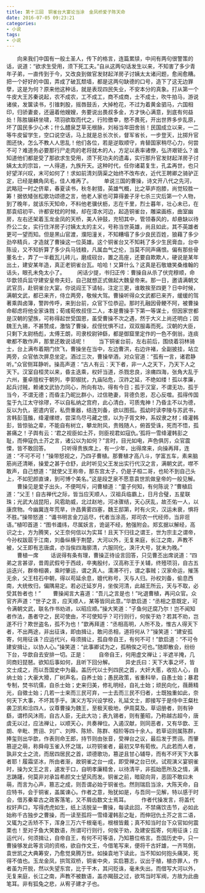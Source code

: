 ```yaml
---
title: 第十三回　铜雀台大宴论当涂　金凤桥爱子陈天命
date: 2016-07-05 09:23:21
categories:
- 小说
tags:
- 小说
---
```

　　向来我们中国有一般土圣人，传下的格言，连篇累牍，中间有两句很警策的话，说道：“欲求生受用，须下死工夫。”自从这两句话发生以来，不知害了多少青年子弟，一直传到于今，又改良到做官发财起洋房子讨姨太太诸问题，愈闹愈糟。把一个好好的中国，弄成了破瓦颓墙，都是这两句缺德的口号，造下了这无边罪孽，这是为何？<!-- more -->原来他这种话，就是表现四民失业，不安本分的真象。打从第一个牛皮大王苏秦说起，农不成农，工不成工，商不成商，士不成士，吹牛拍马，游说诸侯，发箧读书，引锥刺股，摇唇鼓舌，大掉枪花，不过为着黄金驷马，六国相印，归骄妻妾，还逼着他嫂嫂，务要说出畏叔多金，方才快心满意，到底有何益处！陈胜辍耕坐啸，项羽欲取而代之，行险徼幸，愍不畏死，开出世界多步乱原，坏了国民多少心术；什么醴泉芝草无根脉，刘裕当年田舍翁！民国成立以来，一二等牛皮留学生，空口说空话，马上就是总长次长，督军省长，一步登天，比掷升官图还快，怎么不教人人思乱！他们各位，若是逆取顺守，肯替国家稍尽心力，何尝不可？难道务必要那行尸走肉的老将就木的人，方足以表率诸僚，弘济艰钜么？谁知道他们都是受了那欲求生受用，须下死功夫的遗毒，实行那升官发财起洋房子讨姨太太的宗旨，一人得道，九族升天。这种时代，任你诸葛复生，孔孟再世，也只好望洋兴叹，末可如何了！求如前清刘荫渠之始终不改布衣，近代王聘卿之骑驴正定，已经是麟角凤毛，佳人难再了。
　　单说三国的曹操，诗文开八代之先河，武略冠一时之侪辈，春夏读书，秋冬射猎，英雄气概，比之草庐抱膝，尚觉较胜一筹！据依矮张松歌功颂德之言，他老人家也可算得姜子牙七杀三灾后第一个人物，到了晚年，就该乐天知命，不料他老骥伏枥，志在千里，烈士暮年，壮心未已，在那袁绍初平、许都安枕的时候，却在漳水河边，起造铜雀台，雕粱画栋，曲室幽房，左右还架着玉龙金凤的天桥，美人钟鼓，充牣其中，管领春风的，却悬缺以待乔公二女，实行住洋房子讨姨太太的主义，号称当世英雄，尚且如此，其不英雄者更可一望而知。但是黑山官渡，濮阳潼关，不知糟塌了多少良民百姓，狼藉了多少劲卒精兵，才造就了曹操这一位英雄。这个铜雀台又不知耗了多少生民膏血，台中陈设，又不知折算了多少兵马钱粮，凡属血气之伦，当莫不同声痛恨。偏有那些骨董名士，弄了一半截瓦儿砖儿，磨成砚台，置之高座，还要自欺欺人，硬说是某年出土，建安某年造，真正老铜雀台瓦。哈哈！又算什么？这真是石敬塘笑桑维翰的话头，眼孔未免太小了。
　　闲话少提，书归正传：曹操自从杀了伏完穆顺，命华歆领兵监守建安皇帝夫妇，自己就想正式做起大魏皇帝来。那一日，邀请满朝文武官员，赴铜雀台大宴。你说阎王下请帖，注定三更，谁敢挨至四更？日中时候，满朝文武，都已来齐，侍立两旁，敬候大驾。曹操听得众文武都已来齐，缓缓的驾著乘舆卤簿，警跸传呼，来到台前，众官下位恭迎。那时孔融因骨鲠不阿，被曹操命郗虑将他全家诛戮；荀彧荀攸叔侄二人，本是曹操手下第一等谋士，但因家世都是汉朝的望族，可称得起世受国恩，虽受曹操不次之遇，然于大义上尚还明白；因魏王九锡，不甚赞成，激恼了曹操，叔侄忧惧不过，双双服毒而死。汉朝的大臣，只剩下太尉杨彪，太傅王朗，司隶校尉钟繇，都是御窟里定作的一色不倒翁，连痰嗽都不敢作声，那里还敢说话呢！
　　当下铜雀台前，左右前后，围绕着羽林骑士，台上满布着期门佽飞，曹操坐在当中，左边曹洪，右边许褚，全副披挂，站立两旁，众官依次屏息坐定。酒过三次，曹操举酒，对众官道：“孤有一言，诸君静听。”众官侧耳静听。操高声道：“古人有云：天下者，非一人之天下，乃天下人之天下。汉室自桓灵以来，昏主迭乘，权奸当道，杀戮忠良，涂痡四海，张角大乱于六州，董卓擅权于朝列，李郭俶扰，九庙阽危，汉祚之延，不绝如缕！孤以孝廉，起兵讨贼，赖诸文武协力同心，所向有功，得有今日；孤于汉室，不谓无功，孤于当今，不谓无德；而昏主乃昵比群小，过信艳妻，背德负恩，忍心反噬。孤得传国玺于九江太守徐璆，不以自私纳之宫府，此心清白，可质鬼神！乃昏主不以为德，反以为仇，密遣内官，私赍重器，结连刘备，欲以图孤。孤幼时读李陵与苏武书，言韩彭菹醢，绛灌缧绁，尝深鸟尽弓藏之恨，以为子胥文种，系奴隶之材；绛灌韩彭，皆惊骀之辈，不能自有树立，攀龙附风，贵贱随人，俯首受诛，死而不悟，孤甚痛之！子舆有云：‘君之视臣如土芥，则臣视君如寇仇。’孤将一雪绛灌韩彭之耻，而伸寇仇土芥之言，诸公以为如何？”言时，目光如电，声色俱厉，众官震慄，皆不敢回答。
　　只听得贵族席上，有一少年，出得席来，向操再拜，连道：“不可不可！”操带怒视之，乃四子曹植。那曹植才高八斗，学富五车，素来脑筋尚还清晰，操爱之甚于仓舒，此时听见父王发出实行代汉之言，满朝文武，噤不敢声，自己想道：“就使父王称帝，那东宫太子，仍是子桓二哥，也轮不到自己头上，不如犯颜直谏，到可博个美名。”这是段芝泉不愿意袁世凯做皇帝的一般见解。
　　曹操见是爱子出头，不便呵斥，问曹植道：“童子何知，有何陈说？”曹植启道：“父王！自古禅代之际，皆当应天顺人，汉祖兵临霸上，日月合璧，五星联珠；光武大战昆阳，风雹助威，北过赵地，河冰骤结，天心厌乱，故丕佑一人，以康庶物。今幽冀连年荒旱，许昌黄雾四塞，魏王邸第，时有火灾，汉运未衰，惧将不胜。”操带怒道：“谶书明言金刀运尽，代者当涂高，郑司农一代经师，当非诳语。”植叩首道：“图书谶纬，尽属妖言，诡诞不经，勉强附会。郑玄据以解经，高识之士，方为腾笑，父王奈何信以为实耳！且天下归往之谓王，世为宗主之谓帝，今孙权跋扈于江南，刘备纵横于荆楚，大河以外，无复来庭，长江之南，声教不被，父王即有志唐虞，亦当俟四海廓清，六服同化，涣汗大号，犹未为晚。”
　　曹植一席
　　话说得有条有理，曹操正待设言回答，只见曹丕出席说道：“四弟之言甚谬，昔周武假号于西歧，卒夷殷纣，汉高称王于关辅，终殪项羽，自古五运迭兴，群帝相袭，乘时肇运，谓之真人。濡滞不行，谓之事贼；汉家命运，摧荡无余，父王柱石中朝，得以苟延余息，嬗代称号，天与人归。孙权刘备，偷息西南，大统攸归，偏隅易定。若必迁延岁月，坐俟河清，此越王所云，天与不取，必受其咎者也！”
　　曹操闻言大喜道：“吾儿之言是也！”叱退曹植，再问众官。众官齐声道：“世子之言，应天顺人，某等皆同此意。”华歆启道：“丞相之意既定，可令满朝文武，联名作书劝进，以昭应顺。”操大笑道：“子鱼何迂腐乃尔！岂不闻知者作法，愚者守之，民可使由，不可使知乎？可行则行，何俟于劝？若其不劝，岂遂不行？欺世盗名，孤不为也！”歆再拜道：“丞相高明，人所不及，惟古人得天下者，不出两途，非出征诛，即由揖让，敢问丞相，道将何从？”操笑道：“建安孤寄，何用征诛？应运代兴，毋须揖让，孤自帝自王，有何不可！”歆启道：“不可令建安揖让，以协人心。”操笑道：“此事卿试为之，孤稍俟之可也。”随即散会，纷纷下台，华歆自去安排一切。正是：
　　自帝自王，何用虚文禅让；半遮半掩，几同商妇琵琶。欲知后事如何，且听下回分解。
　　异史氏曰：天下大事之坏，皆文士成之，而以吾国史中为最。盖历代以士列四民之首，大奸大慝，收拾人心，自纳士始；大豪大猾，厂树声名，自养士始；愚民政策，省重科举，自愚士始；暴君专制，焚书坑儒，自杀士始；史来归美，修礼明经，自礼士始；顽民向化，薇蕨精光，自徵士始；几若一士来而三民可弃，一士去而三民不归者，士既独重如此，奈何天下大事，不坏其手乎。演义方写兴设学校，礼延文士，即接写于是侍中王粲杜袭卫凯和洽四人，议尊曹操为魏王，至极天极地，伊周莫及。草诏册者，则有钟繇，谓栉风沐雨，自古人臣，无此大功；表九锡者，则有董昭，乃称越古超今，唐虞无以过，应法禅让，以顺天心，共奏禅位。入遏汉献，则同恶者，又有华歆、王朗、辛毗、贾诩、刘广、刘晔、陈矫、陈群、桓阶等四十余人。若草诏则属陈群，捧玺则出华歆，作表则命王郎，持节则由张音，受禅台之议，最后发于贾诩。而肇篡逆之萌，称舜母玉雀入怀之瑞，以符铜雀者，最初又早有荀攸。凡此若而人者，孰非文士之流，而居四居民之首，颂德歌功，篡逆且甘心辅导，而有不坏天下大事者耶！履霜坚冰，所由者渐，故铜雀之台一成，即受禅之台已伏。试观演义宴铜雀时，操为文王之言，遽发于口，自明孝廉精舍，以待清平，非孤始愿所及之情，满志踌躇，何莫非对承旨希颜文士望风而发。铜雀之前，暗窥向背，恶固不敢曰未萌，而言为心声，篡志之成，则吾谓必始于铜雀也。然则瑞启当涂，大陈天命，自应特书，会于铜雀，盖属谏心。作者之意，殆犹如是，与吾同一见解，特以感于时会，借苏秦辈古之政客落笔，又不屑齿数文士焉耳。
　　作者代操发言，将盖代权奸声口，写得虎虎如生，纸上活脱呈一曹操，每读此回，不禁痛饮击节，必如此始称千古独步之曹操，而一读至孤将一雪绛灌韩彭之耻，而伸冠仇土芥之言二语，又辄为之舌矫不下，浑身三万六千根毫毛，根根皆戴；真不知当时台下众官如何震栗也！至对子鱼大笑数语，所谓可行则行，何俟于劝，及建安孤寄，何用征诛；应运代兴，何须揖让，自帝自王，有何不可等语，乃知篡位格言。吾国历史中，只一曹操够发此等言词的资格，欲自作文王，今借笔写来，便将千古奸雄，一齐骂倒，袁世凯之大典筹安，乃愈觉臭腾万世。如操袁地下读此，当不知如何抱头痛哭，死得不值也。玉龙金凤，拱驾双桥，铜雀中央，实启篡志，议出于植，植亦罪人，作者虽为开脱，然以失望东宫，比于干木，其问贬诛，毫未失出。而借写大河以外，无复来庭，长江之南，声教不被数语，盖亦羯鼓之过，欲骂当时军阀，方故为此曲笔耳。非有狐兔之悲，从宥子建才子也。